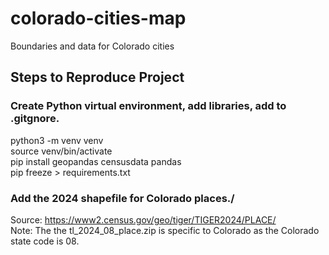 # colorado-cities-map
Boundaries and data for Colorado cities

## Steps to Reproduce Project

### Create Python virtual environment, add libraries, add to .gitgnore.

python3 -m venv venv<br />
source venv/bin/activate<br />
pip install geopandas censusdata pandas<br />
pip freeze > requirements.txt

### Add the 2024 shapefile for Colorado places./

Source: https://www2.census.gov/geo/tiger/TIGER2024/PLACE/<br />
Note: The the tl_2024_08_place.zip is specific to Colorado as the Colorado state code is 08.	
